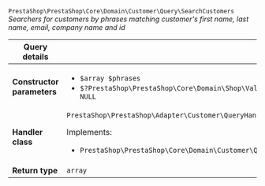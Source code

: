 `PrestaShop\PrestaShop\Core\Domain\Customer\Query\SearchCustomers`
_Searchers for customers by phrases matching customer&#039;s first name, last name, email, company name and id_

| Query details              |    |
| -------------------------- | -- |
| **Constructor parameters** | <ul> <li>`$array $phrases`</li>  <li>`$?PrestaShop\PrestaShop\Core\Domain\Shop\ValueObject\ShopConstraint $shopConstraint = NULL`</li> </ul> |
| **Handler class**          | `PrestaShop\PrestaShop\Adapter\Customer\QueryHandler\SearchCustomersHandler`  <p> Implements: </p> <ul>  <li>`PrestaShop\PrestaShop\Core\Domain\Customer\QueryHandler\SearchCustomersHandlerInterface`</li>  |
| **Return type** |  `array`  |

